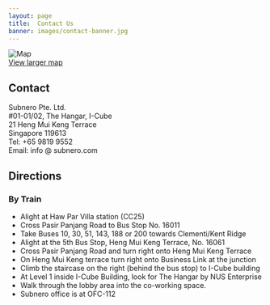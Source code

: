 ```yaml
---
layout: page
title:  Contact Us
banner: images/contact-banner.jpg
---
```


![Map]({{site.base}}/images/map.png)  
[View larger map](https://www.google.com/maps/place/21+Heng+Mui+Keng+Terrace,Singapore)

## Contact

Subnero Pte. Ltd.  
#01-01/02, The Hangar, I-Cube  
21 Heng Mui Keng Terrace  
Singapore 119613  
Tel: +65 9819 9552  
Email: info @ subnero.com

## Directions

### By Train

- Alight at Haw Par Villa station (CC25)
- Cross Pasir Panjang Road to Bus Stop No. 16011
- Take Buses 10, 30, 51, 143, 188 or 200 towards Clementi/Kent Ridge
- Alight at the 5th Bus Stop, Heng Mui Keng Terrace, No. 16061
- Cross Pasir Panjang Road and turn right onto Heng Mui Keng Terrace
- On Heng Mui Keng terrace turn right onto Business Link at the junction
- Climb the staircase on the right (behind the bus stop) to I-Cube building
- At Level 1 inside I-Cube Building, look for The Hangar by NUS Enterprise
- Walk through the lobby area into the co-working space.
- Subnero office is at OFC-112
